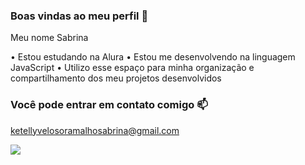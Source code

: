 ### Boas vindas ao meu perfil 🌷

Meu nome Sabrina

• Estou estudando na Alura
• Estou me desenvolvendo na linguagem JavaScript
• Utilizo esse espaço para minha organização e compartilhamento dos meu projetos desenvolvidos

### Você pode entrar em contato comigo 📫

ketellyvelosoramalhosabrina@gmail.com

![](https://media1.tenor.com/m/ssPA7n-7pG0AAAAC/sailor-moon-anime.gif)

